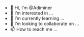 - 👋 Hi, I’m @Adiminer
- 👀 I’m interested in ...
- 🌱 I’m currently learning ...
- 💞️ I’m looking to collaborate on ...
- 📫 How to reach me ...

<!---
Adiminer/Adiminer is a ✨ special ✨ repository because its `README.md` (this file) appears on your GitHub profile.
You can click the Preview link to take a look at your changes.
--->
